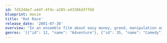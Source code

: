 ```yaml
---
id: fd5248e7-a44f-4f4c-a285-a43386d3ffb8
blueprint: movie
title: 'Rat Race'
release_date: '2001-07-30'
overview: "In an ensemble film about easy money, greed, manipulation and bad driving, a Las Vegas casino tycoon entertains his wealthiest high rollers -- a group that will bet on anything -- by pitting six ordinary people against each other in a wild dash for $2 million jammed into a locker hundreds of miles away. The tycoon and his wealthy friends monitor each racer's every move to keep track of their favorites. The only rule in this race is that there are no rules."
genres: '[{"id": 12, "name": "Adventure"}, {"id": 35, "name": "Comedy"}]'
---
```

